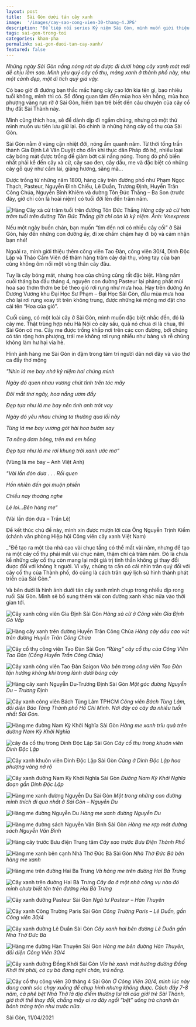 ```yaml
---
layout: post
title:  Sài Gòn dưới tán cây xanh
image:  '/images/cay-sao-cong-vien-30-thang-4.JPG'
description: "Để tiếp nối series Kỷ niệm Sài Gòn, mình muốn giới thiệu đến bạn mảng xanh thành phố, đó chính là những hàng cây cổ thụ của Sài Gòn."
tags: sai-gon-trong-toi
categories: kham-pha
permalink: sai-gon-duoi-tan-cay-xanh/
featured: false
---
```

_Những ngày Sài Gòn nắng nóng rát da được đi dưới hàng cây xanh mát mới dễ chịu làm sao. Mình yêu quý cây cổ thụ, mảng xanh ở thành phố này, như một cảnh đẹp, một di tích quý giá vậy._

Có bao giờ đi đường bạn thắc mắc hàng cây cao lớn kia tên gì, bao nhiêu tuổi không, mình thì có. Số đông quan tâm đến mùa hoa kèn hồng, mùa hoa phượng vàng rực rỡ ở Sài Gòn, hiếm bạn trẻ biết đến câu chuyện của cây cổ thụ đất Sài Thành này.

Mình cũng thích hoa, sẽ để dành dịp đi ngắm chúng, nhưng có một thứ mình muốn ưu tiên lưu giữ lại. Đó chính là những hàng cây cổ thụ của Sài Gòn.

Sài Gòn nằm ở vùng cận nhiệt đới, nóng ẩm quanh năm. Từ thời tổng trấn thành Gia Định Lê Văn Duyệt cho đến khi thực dân Pháp đô hộ, nhiều loại cây bóng mát được trồng để giảm bớt cái nắng nóng. Trong đó phổ biến nhất phải kể đến cây xà cừ, cây sao đen, cây dầu, me và đặc biệt có những cây gỗ quý như cẩm lai, giáng hương, săng mã…

Được trồng từ những năm 1800, hàng cây trên đường phố như Phạm Ngọc Thạch, Pasteur, Nguyễn Đình Chiểu, Lê Duẩn, Trương Định, Huyền Trân Công Chúa, Nguyễn Bỉnh Khiêm và đường Tôn Đức Thắng – Ba Son (trước đây, giờ chỉ còn là hoài niệm) có tuổi đời lên đến trăm năm.

![Hàng Cây xà cừ trăm tuổi trên đường Tôn Đức Thắng](/images/hang-cay-xa-cu-duong-Ton-Duc-Thang.jpg)
_Hàng cây xà cừ hơn trăm tuổi trên đường Tôn Đức Thắng giờ chỉ còn là kỷ niệm. Ảnh: Vnexpress_

Nếu một ngày buồn chán, bạn muốn “tìm đến nơi có nhiều cây cối” ở Sài Gòn, hãy đến những con đường ấy, đi xe chầm chậm hay đi bộ và cảm nhận bạn nhé!

Ngoài ra, mình giới thiệu thêm công viên Tao Đàn, công viên 30/4, Dinh Độc Lập và Thảo Cầm Viên để thăm hàng trăm cây đại thụ, vòng tay của bạn cũng không ôm nổi một vòng thân cây đâu.

Tuy là cây bóng mát, nhưng hoa của chúng cũng rất đặc biệt. Hàng năm cuối tháng ba đầu tháng 4, nguyên con đường Pasteur lại phảng phất mùi hoa sao thơm thơm be bé theo gió rơi rụng như mưa hoa. Hay trên đường An Dương Vương khu Đại Học Sư Phạm – Đại Học Sài Gòn, đầu mùa mưa hoa chò lại rơi rụng xoay tít trên không trung, được những kẻ mộng mơ đặt cho cái tên “Hoa của gió”.

Cuối cùng, có một loài cây ở Sài Gòn, mình muốn đặc biệt nhắc đến, đó là cây me. Thật trùng hợp nếu Hà Nội có cây sấu, quả nó chua ơi là chua, thì Sài Gòn có me. Cây me được trồng khắp nơi trên các con đường, bởi chúng có tán rộng hơn phượng, trái me không rơi rụng nhiều như bàng và rễ chúng không làm hư hại vỉa hè.

Hình ảnh hàng me Sài Gòn in đậm trong tâm trí người dân nơi đây và vào thơ ca đầy thơ mộng

_"Nhìn lá me bay nhớ kỷ niệm hai chúng mình_

_Ngày đó quen nhau vương chút tình trên tóc mây_

_Ðôi mắt thơ ngây, hoa nắng ươm đầy_

_Ðẹp tựa như lá me bay nên tình anh trót vay_

_Ngày đó yêu nhau chúng ta thường qua lối này_

_Từng lá me bay vương gót hài hoa bướm say_

_Tơ nắng đơm bông, trên má em hồng_

_Ðẹp tựa như lá me rơi khung trời xanh ước mơ“_

(Vùng lá me bay – Anh Việt Anh)

_"Vài lần đón đưa . . . Rồi quen_

_Hồn nhiên đến gọi muộn phiền_

_Chiều nay thoáng nghe_

_Lẻ loi...Bên hàng me“_

(Vài lần đón đưa – Trần Lê)

Để kết thúc chủ đề này, mình xin được mượn lời của Ông Nguyễn Trịnh Kiểm (chánh văn phòng Hiệp hội Công viên cây xanh Việt Nam)

_"Để tạo ra một tòa nhà cao vài chục tầng có thể mất vài năm, nhưng để tạo ra một cây cổ thụ phải mất vài chục năm, thậm chí cả trăm năm. Đó là chưa kể những cây cổ thụ còn mang lại một giá trị tinh thần không gì thay đổi được đối với không ít người. Vì vậy, chúng ta cần có cái nhìn trân quý đối với cây cổ thụ của Thành phố, đó cũng là cách trân quý lịch sử hình thành phát triển của Sài Gòn.”

Và bên dưới là hình ảnh dưới tán cây xanh mình chụp trong nhiều dịp rong ruổi Sài Gòn. Mình sẽ bổ sung thêm vài con đường xanh khác nữa vào thời gian tới.

![Cây xanh công viên Gia Định Sài Gòn](/images/cay-xanh-cong-vien-gia-dinh-Sai-gon.JPG)
_Hàng xà cừ ở Công viên Gia Định Gò Vấp_

![Hàng cây xanh trên đường Huyền Trân Công Chúa](/images/hang-cay-tren-duong-Huyen-Tran-cong-chua-Sai-Gon.JPG)
_Hàng cây dầu cao vút trên đường Huyền Trân Công Chúa_

![Cây cổ thụ công viên Tao Đàn Sài Gon](/images/cay-co-thu-cong-vien-Tao-Dan-Sai-Gon.JPG)
_“Rừng” cây cổ thụ của Công Viên Tao Đàn (Cổng Huyền Trần Công Chúa)_

![Cây xanh công viên Tao Đàn Saigon](/images/cay-xanh-cong-vien-Tao-Dan-Sai-Gon.JPG)
_Vào bên trong công viên Tao Đàn tận hưởng không khí trong lành dưới bóng cây_

![Hàng cây xanh Nguyễn Du-Trương Định Sài Gòn](/images/hang-cay-xanh-Nguyen-Du-Truong-Dinh-Sai-Gòn.JPG)
_Một góc đường Nguyễn Du – Trương Định_

![Cây xanh công viên Bách Tùng Lâm TPHCM](/images/cay-cong-vien-Bach-Tung-Lam-Sai-Gon.JPG)
_Công viên Bách Tùng Lâm, đối diện Bảo Tàng Thành phố Hồ Chí Minh. Nơi đây có cây đa nhiều tuổi nhất Sài Gòn._

![Hàng me đường Nam Kỳ Khởi Nghĩa Sài Gòn](/images/hang-me-duong-Nam-Ky-Khoi-Nghia-Sai-Gon.JPG)
_Hàng me xanh trĩu quả trên đường Nam Kỳ Khởi Nghĩa_

![cây đa cổ thụ trong Dinh Độc Lập Sài Gòn](/images/cay-da-co-thu-trong-Dinh-Doc-Lap-Sai-Gon.JPG)
_Cây cổ thụ trong khuôn viên Dinh Độc Lập_

![Cây xanh khuôn viên Dinh Độc Lập Sài Gòn](/images/cay-xanh-khuon-vien-dinh-doc-lap-SaiGon.JPG)
_Cũng ở Dinh Độc Lập hoa phượng vàng nở rộ_

![Cây xanh đường Nam Kỳ Khởi Nghĩa Sài Gòn](/images/cay-xanh-duong-Nam-Ky-Khoi-Nghia-Sai-Gon.JPG)
_Đường Nam Kỳ Khởi Nghĩa đoạn gần Dinh Độc Lập_

![Hàng me xanh đường Nguyễn Du Sài Gòn](/images/hang-me-xanh-duong-Nguyen-Du-Sai-Gon.JPG)
_Một trong những con đường mình thích đi qua nhất ở Sài Gòn – Nguyễn Du_

![Hàng me đường Nguyễn Du](/images/hang-me-duong-Nguyen-Du-Sai-gon.JPG)
_Hàng me xanh đường Nguyễn Du_

![Hàng me đường sách Nguyễn Văn Bình Sài Gòn](/images/hang-me-duong-sach-Nguyen-Van-Binh-Sai-Gon.JPG)
_Hàng me rợp mát đường sách Nguyễn Văn Bình_

![Hàng cây trước Bưu điện Trung tâm](/images/hang-cay-truoc-Buu-Dien-Thanh-Pho-Sai-Gon.JPG)
_Cây sao trước Bưu Điện Thành Phố_

![Hàng me xanh bên cạnh Nhà Thờ Đức Bà Sài Gòn](/images/hang-me-xanh-doi-ben-canh-nha-tho-duc-ba-Sai-Gon.JPG)
_Nhà Thờ Đức Bà bên hàng me xanh_

![Hàng me trên đường Hai Ba Trưng](/images/hang-me-tren-duong-Hai-Ba-Trung.JPG)
_Và hàng me trên đường Hai Bà Trưng_

![Cây xanh trên đường Hai Bà Trưng](/images/cay-xanh-tren-duong-Hai-Ba-Trung-Sai-Gon.JPG)
_Cây đa ở một nhà công vụ nào đó mình chưa biết tên trên đường Hai Bà Trưng_

![Cây xanh đường Pasteur Sài Gòn](/images/cay-xanh-duong-Pasteur-Sai-Gon.JPG)
_Ngã tư Pasteur – Hàn Thuyên_

![Cây xanh Công Trường Paris Sài Gòn](/images/cay-xanh-Cong-Truong-Paris-Sai-Gon.JPG)
_Công Trường Paris – Lê Duẩn, gần Công viên 30/4_

![Cây xanh đường Lê Duẩn Sài Gòn](/images/cay-xanh-duong-Le-Duan-Sai-Gon.JPG)
_Cây xanh hai bên đường Lê Duẩn gần Nhà Thờ Đức Bà_

![Hàng me đường Hàn Thuyên Sài Gòn](/images/hang-me-duong-Han-Thuyen-Sai-Gon.JPG)
_Hàng me bên đường Hàn Thuyên, đối diện Công Viên 30/4_

![Cây xanh đường Đồng Khởi Sài Gòn](/images/cay-xanh-duong-Dong-Khoi-Sai-Gon.JPG)
_Vỉa hè xanh mát hướng đường Đồng Khởi thì phải, có cụ bà đang nghỉ chân, trú nắng._

![Cây cổ thụ công viên 30 tháng 4 Sài Gòn](/images/cay-co-thu-cong-vien-30-thang-4-Sai-Gon.JPG)
_Ở Công Viên 30/4, mình lúc này đang canh sóc chạy xuống để chụp hình nhưng không được. Cách đây 7-8 năm, cà phê bệt Nhà Thờ là địa điểm thường lui tới của giới trẻ Sài Thành, giờ thời thế thay đổi, chẳng mấy ai ra đây ngồi “bệt” uống trà chanh ăn bánh tráng trộn như trước nữa._

Sài Gòn, 11/04/2021
